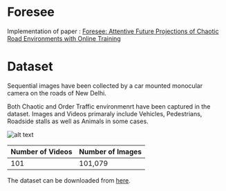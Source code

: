 
# Foresee
Implementation of paper : [Foresee: Attentive Future Projections of Chaotic Road Environments with Online Training](https://arxiv.org/abs/1805.11861)

# Dataset
Sequential images have been collected by a car mounted monocular camera on the roads of New Delhi.

Both Chaotic and Order Traffic environmenrt have been captured in the dataset. Images and Videos primaraly include Vehicles, Pedestrians, Roadside stalls as well as Animals in some cases.

![alt text](https://drive.google.com/uc?export=download&id=1_CLXeJ5PWmaG8xn0_3kdsXcz08YqDDo6)

| Number of Videos | Number of Images |
|---|---|
|101|101,079|

The dataset can be downloaded from [here](https://drive.google.com/open?id=15S0I323rFdDwkjDjJQGV3RVVkoppdibb).
